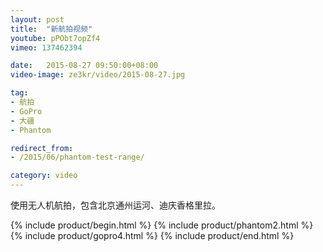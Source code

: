 ```yaml
---
layout: post
title:  "新航拍视频"
youtube: pPObt7opZf4
vimeo: 137462394

date:   2015-08-27 09:50:00+08:00
video-image: ze3kr/video/2015-08-27.jpg

tag: 
- 航拍
- GoPro
- 大疆
- Phantom

redirect_from:
- /2015/06/phantom-test-range/

category: video
---
```


使用无人机航拍，包含北京通州运河、迪庆香格里拉。

{% include product/begin.html %}
{% include product/phantom2.html %}
{% include product/gopro4.html %}
{% include product/end.html %}
